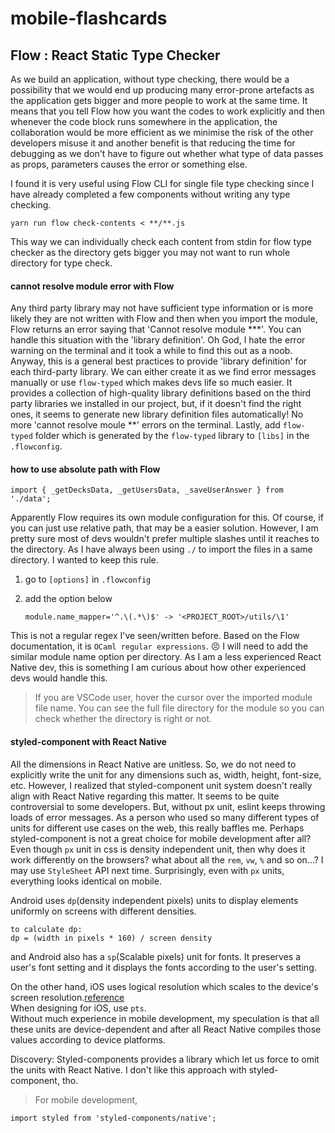 # mobile-flashcards

## Flow : React Static Type Checker

As we build an application, without type checking, there would be a possibility that we would end up producing many error-prone artefacts as the application gets bigger and more people to work at the same time. It means that you tell Flow how you want the codes to work explicitly and then whenever the code block runs somewhere in the application, the collaboration would be more efficient as we minimise the risk of the other developers misuse it and another benefit is that reducing the time for debugging as we don't have to figure out whether what type of data passes as props, parameters causes the error or something else.

I found it is very useful using Flow CLI for single file type checking since I have already completed a few components without writing any type checking.

    yarn run flow check-contents < **/**.js

This way we can individually check each content from stdin for flow type checker as the directory gets bigger you may not want to run whole directory for type check.

#### cannot resolve module error with Flow

Any third party library may not have sufficient type information or is more likely they are not written with Flow and then when you import the module, Flow returns an error saying that 'Cannot resolve module **\*'. You can handle this situation with the 'library definition'. Oh God, I hate the error warning on the terminal and it took a while to find this out as a noob. Anyway, this is a general best practices to provide 'library definition' for each third-party library. We can either create it as we find error messages manually or use `flow-typed` which makes devs life so much easier. It provides a collection of high-quality library definitions based on the third party libraries we installed in our project, but, if it doesn't find the right ones, it seems to generate new library definition files automatically! No more 'cannot resolve moule **' errors on the terminal. Lastly, add `flow-typed` folder which is generated by the `flow-typed` library to `[libs]` in the `.flowconfig`.

#### how to use absolute path with Flow

    import { _getDecksData, _getUsersData, _saveUserAnswer } from './data';

Apparently Flow requires its own module configuration for this. Of course, if you can just use relative path, that may be a easier solution. However, I am pretty sure most of devs wouldn't prefer multiple slashes until it reaches to the directory. As I have always been using `./` to import the files in a same directory. I wanted to keep this rule.

1.  go to `[options]` in `.flowconfig`

2.  add the option below

        module.name_mapper='^.\(.*\)$' -> '<PROJECT_ROOT>/utils/\1'

This is not a regular regex I've seen/written before.
Based on the Flow documentation, it is `OCaml regular expressions`. 😣
I will need to add the similar module name option per directory. As I am a less experienced React Native dev, this is something I am curious about how other experienced devs would handle this.

> If you are VSCode user, hover the cursor over the imported module file name. You can see the full file directory for the module so you can check whether the directory is right or not.

#### styled-component with React Native

All the dimensions in React Native are unitless. So, we do not need to explicitly write the unit for any dimensions such as, width, height, font-size, etc. However, I realized that styled-component unit system doesn't really align with React Native regarding this matter. It seems to be quite controversial to some developers. But, without px unit, eslint keeps throwing loads of error messages. As a person who used so many different types of units for different use cases on the web, this really baffles me. Perhaps styled-component is not a great choice for mobile development after all? Even though `px` unit in css is density independent unit, then why does it work differently on the browsers? what about all the `rem`, `vw`, `%` and so on...? I may use `StyleSheet` API next time. Surprisingly, even with `px` units, everything looks identical on mobile.

Android uses `dp`(density independent pixels) units to display elements uniformly on screens with different densities.

    to calculate dp:
    dp = (width in pixels * 160) / screen density

and Android also has a `sp`(Scalable pixels) unit for fonts. It preserves a user's font setting and it displays the fonts according to the user's setting.

On the other hand, iOS uses logical resolution which scales to the device's screen resolution.[reference](https://developer.apple.com/library/archive/documentation/DeviceInformation/Reference/iOSDeviceCompatibility/Displays/Displays.html)  
When designing for iOS, use `pts`.  
Without much experience in mobile development, my speculation is that all these units are device-dependent and after all React Native compiles those values according to device platforms.

Discovery: Styled-components provides a library which let us force to omit the units with React Native. I don't like this approach with styled-component, tho.

> For mobile development,

    import styled from 'styled-components/native';
